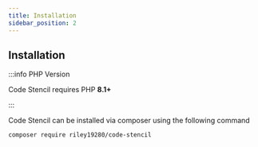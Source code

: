 ```yaml
---
title: Installation
sidebar_position: 2
---
```


## Installation

:::info PHP Version

Code Stencil requires PHP **8.1+**

:::

Code Stencil can be installed via composer using the following command

```bash
composer require riley19280/code-stencil
```
